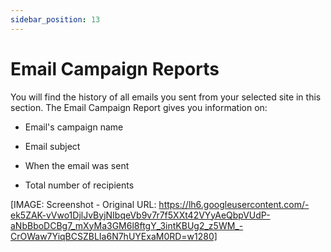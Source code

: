 ```yaml
---
sidebar_position: 13
---
```




# Email Campaign Reports

You will find the history of all emails you sent from your selected site in this section. The Email Campaign Report gives you information on:

* Email's campaign name

* Email subject

* When the email was sent

* Total number of recipients

[IMAGE: Screenshot - Original URL: https://lh6.googleusercontent.com/-ek5ZAK-vVwo1DjlJvByjNIbqeVb9v7r7f5XXt42VYyAeQbpVUdP-aNbBboDCBg7_mXyMa3GM6l8ftgY_3intKBUg2_z5WM_-CrOWaw7YiqBCSZBLIa6N7hUYExaM0RD=w1280]
